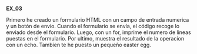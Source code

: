 **EX_03**

Primero he creado un formulario HTML con un campo de entrada numerica y un botón de envío.
Cuando el formulario se envía, el código recoge lo enviado desde el formulario.
Luego, con un for, imprime el numero de lineas puestas en el formulario.
Por ultimo, muestra el resultado de la operacion con un echo.
Tambien te he puesto un pequeño easter egg.